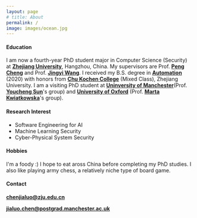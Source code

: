 ```yaml
---
layout: page
# title: About
permalink: /
image: images/ocean.jpg
---
```

#### Education

I am now a fourth-year PhD student major in Computer Science (Security) at **[Zhejiang University](https://www.zju.edu.cn/)**, Hangzhou, China. My supervisors are Prof. **[Peng Cheng](https://person.zju.edu.cn/en/cp#0)** and Prof. **[Jingyi Wang](https://wang-jingyi.github.io/)**. I received my B.S. degree in **[Automation](http://www.cse.zju.edu.cn/)** (2020) with honors from **[Chu Kochen College](http://ckc.zju.edu.cn/ckcen/wbout/list.htm)** (Mixed Class), Zhejiang University. 
I am a visiting PhD student at **[Uninversity of Manchester](https://www.manchester.ac.uk/)**(Prof. **[Youcheng Sun](https://research.manchester.ac.uk/en/persons/youcheng.sun)**'s group) and **[University of Oxford](https://www.ox.ac.uk/)** (Prof. **[Marta Kwiatkowska](https://www.cs.ox.ac.uk/people/marta.kwiatkowska/)**'s group). 


<!-- <img align="right" src="images/me2.jpeg" />  -->
<!-- <img style="float: right;" src="images/me2.jpeg">  -->

#### Research Interest

- Software Engineering for AI 
- Machine Learning Security 
- Cyber-Physical System Security 

#### Hobbies

I'm a foody :) I hope to eat aross China before completing my PhD studies.
I also like playing army chess, a relatively niche type of board game.

#### Contact
**[chenjialuo@zju.edu.cn](mailto:chenjialuo@zju.edu.cn)**

**[jialuo.chen@postgrad.manchester.ac.uk](mailto:jialuo.chen@postgrad.manchester.ac.uk)**
